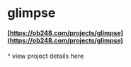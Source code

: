# glimpse

#### [https://ob248.com/projects/glimpse](https://ob248.com/projects/glimpse)
^ view project details here
